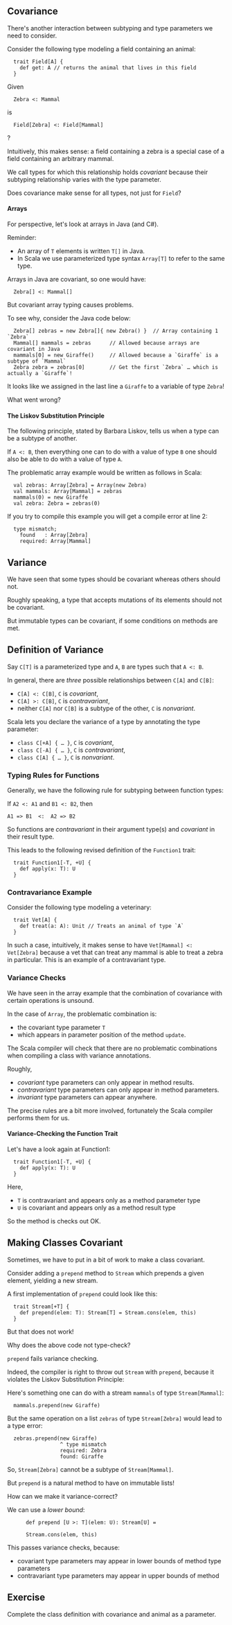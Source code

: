 
## Covariance 

There's another interaction between subtyping and type parameters we
need to consider.

Consider the following type modeling a field containing an animal:

      trait Field[A] {
        def get: A // returns the animal that lives in this field
      }

Given

      Zebra <: Mammal

is

      Field[Zebra] <: Field[Mammal]

?

Intuitively, this makes sense: a field containing a zebra is a special case of a field
containing an arbitrary mammal.

We call types for which this relationship holds *covariant*
because their subtyping relationship varies with the type parameter.

Does covariance make sense for all types, not just for `Field`?

#### Arrays

For perspective, let's look at arrays in Java (and C#).

Reminder:

 - An array of `T` elements is written `T[]` in Java.
 - In Scala we use parameterized type syntax `Array[T]` to refer to the same type.

Arrays in Java are covariant, so one would have:

      Zebra[] <: Mammal[]

But covariant array typing causes problems.

To see why, consider the Java code below:

      Zebra[] zebras = new Zebra[]{ new Zebra() }  // Array containing 1 `Zebra`
      Mammal[] mammals = zebras      // Allowed because arrays are covariant in Java
      mammals[0] = new Giraffe()     // Allowed because a `Giraffe` is a subtype of `Mammal`
      Zebra zebra = zebras[0]        // Get the first `Zebra` … which is actually a `Giraffe`!

It looks like we assigned in the last line a `Giraffe` to a
variable of type `Zebra`!

What went wrong?

#### The Liskov Substitution Principle 

The following principle, stated by Barbara Liskov, tells us when a
type can be a subtype of another.

If `A <: B`, then everything one can to do with a value of type `B` one should also
be able to do with a value of type `A`.

The problematic array example would be written as follows in Scala:

      val zebras: Array[Zebra] = Array(new Zebra)
      val mammals: Array[Mammal] = zebras
      mammals(0) = new Giraffe
      val zebra: Zebra = zebras(0)

If you try to compile this example you will get a compile error at line 2:

      type mismatch;
        found   : Array[Zebra]
        required: Array[Mammal]

## Variance 

We have seen that some types should be covariant whereas
others should not.

Roughly speaking, a type that accepts mutations of its elements should
not be covariant.

But immutable types can be covariant, if some conditions
on methods are met.

## Definition of Variance

Say `C[T]` is a parameterized type and `A`, `B` are types such that `A <: B`.

In general, there are *three* possible relationships between `C[A]` and `C[B]`:

 - `C[A] <: C[B]`, `C` is *covariant*,
 - `C[A] >: C[B]`, `C` is *contravariant*,
 - neither `C[A]` nor `C[B]` is a subtype of the other, `C` is *nonvariant*.

Scala lets you declare the variance of a type by annotating the type parameter:

 - `class C[+A] { … }`, `C` is *covariant*,
 - `class C[-A] { … }`, `C` is *contravariant*,
 - `class C[A] { … }`, `C` is *nonvariant*.

### Typing Rules for Functions 

Generally, we have the following rule for subtyping between function types:

If `A2 <: A1` and `B1 <: B2`, then

`A1 => B1  <:  A2 => B2`

So functions are *contravariant* in their argument type(s) and
*covariant* in their result type.

This leads to the following revised definition of the `Function1` trait:

      trait Function1[-T, +U] {
        def apply(x: T): U
      }

### Contravariance Example 

Consider the following type modeling a veterinary:

      trait Vet[A] {
        def treat(a: A): Unit // Treats an animal of type `A`
      }

In such a case, intuitively, it makes sense to have `Vet[Mammal] <: Vet[Zebra]` because
a vet that can treat any mammal is able to treat a zebra in particular. This is
an example of a contravariant type.

### Variance Checks 

We have seen in the array example that the combination of covariance with
certain operations is unsound.

In the case of `Array`, the problematic combination is:
 - the covariant type parameter `T`
 - which appears in parameter position of the method `update`.

The Scala compiler will check that there are no problematic combinations when
compiling a class with variance annotations.

Roughly,

 - *covariant* type parameters can only appear in method results.
 - *contravariant* type parameters can only appear in method parameters.
 - *invariant* type parameters can appear anywhere.

The precise rules are a bit more involved, fortunately the Scala compiler performs them for us.

#### Variance-Checking the Function Trait 

Let's have a look again at Function1:

      trait Function1[-T, +U] {
        def apply(x: T): U
      }

Here,

 - `T` is contravariant and appears only as a method parameter type
 - `U` is covariant and appears only as a method result type

So the method is checks out OK.

## Making Classes Covariant 

Sometimes, we have to put in a bit of work to make a class covariant.

Consider adding a `prepend` method to `Stream` which prepends a given
element, yielding a new stream.

A first implementation of `prepend` could look like this:

      trait Stream[+T] {
        def prepend(elem: T): Stream[T] = Stream.cons(elem, this)
      }

But that does not work!

Why does the above code not type-check?

`prepend` fails variance checking.

Indeed, the compiler is right to throw out `Stream` with `prepend`,
because it violates the Liskov Substitution Principle:

Here's something one can do with a stream `mammals` of type `Stream[Mammal]`:

      mammals.prepend(new Giraffe)

But the same operation on a list `zebras` of type
`Stream[Zebra]` would lead to a type error:

      zebras.prepend(new Giraffe)
                     ^ type mismatch
                     required: Zebra
                     found: Giraffe

So, `Stream[Zebra]` cannot be a subtype of `Stream[Mammal]`.

But `prepend` is a natural method to have on immutable lists!

How can we make it variance-correct?

We can use a *lower bound*:
```
      def prepend [U >: T](elem: U): Stream[U] = 
```
```
      Stream.cons(elem, this)
```
This passes variance checks, because:

 - covariant type parameters may appear in lower bounds of method type parameters
 - contravariant type parameters may appear in upper bounds of method

## Exercise

Complete  the class definition with covariance and animal as a parameter.